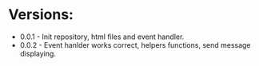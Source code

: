 # Versions:

* 0.0.1 - Init repository, html files and event handler.
* 0.0.2 - Event hanlder works correct, helpers functions, send message displaying.